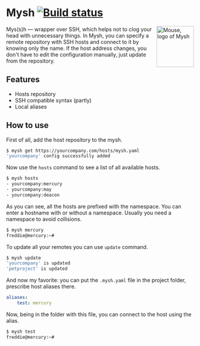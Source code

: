 # Mysh [![Build status][badge-img]][actions]

<img align="right" width="100" height="110"
     alt="Mouse, logo of Mysh"
     src="https://mishamyrt.github.io/mysh/mysh-logo.svg">

Mys(s)h — wrapper over SSH, which helps not to clog your head with unnecessary things. In Mysh, you can specify a remote repository with SSH hosts and connect to it by knowing only the name. If the host address changes, you don't have to edit the configuration manually, just update from the repository.

[badge-img]: https://github.com/mishamyrt/mysh/workflows/Build%20binaries/badge.svg
[actions]:   https://github.com/mishamyrt/mysh/actions?query=workflow%3A%22Build+binaries%22

## Features

* Hosts repository
* SSH compatible syntax (partly)
* Local aliases

## How to use

First of all, add the host repository to the mysh.

```sh
$ mysh get https://yourcompany.com/hosts/mysh.yaml
'yourcompany' config successfully added
```

Now use the `hosts` command to see a list of all available hosts.

```sh
$ mysh hosts
- yourcompany:mercury
- yourcompany:may
- yourcompany:deacon
```

As you can see, all the hosts are prefixed with the namespace. You can enter a hostname with or without a namespace. Usually you need a namespace to avoid collisions.

```sh
$ mysh mercury
freddie@mercury:~# 
```

To update all your remotes you can use `update` command.

```sh
$ mysh update
'yourcompany' is updated
'petproject' is updated
```

And now my favorite: you can put the `.mysh.yaml` file in the project folder, prescribe host aliases there.

```yaml
aliases:
    test: mercury
```

Now, being in the folder with this file, you can connect to the host using the alias.

```sh
$ mysh test
freddie@mercury:~# 
```
